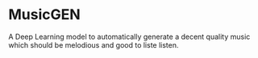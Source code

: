 # MusicGEN
 A Deep Learning model to automatically generate a decent quality music which should be melodious and good to liste listen.
